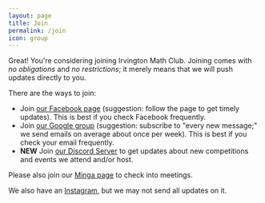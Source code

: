 ```yaml
---
layout: page
title: Join
permalink: /join
icon: group
---
```


Great! You're considering joining Irvington Math Club. Joining comes with *no obligations* and *no restrictions*; it merely means that we will push updates directly to you.

There are the ways to join:

 - Join [our Facebook page](https://www.facebook.com/groups/ihsmathclub) (suggestion: follow the page to get timely updates). This is best if you check Facebook frequently.
 - Join [our Google group](https://groups.google.com/g/ihs-math-club-2021-2022) (suggestion: subscribe to "every new message;" we send emails on average about once per week). This is best if you check your email frequently.
 - **NEW** Join [our Discord Server](https://discord.gg/8eumHCPpJH) to get updates about new competitions and events we attend and/or host.

Please also join our [Minga page](https://app.minga.io/groups/list) to check into meetings.

We also have an [Instagram](https://www.instagram.com/ihsmath/), but we may not send all updates on it.
